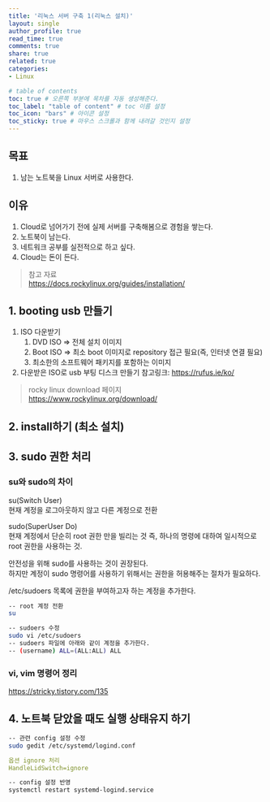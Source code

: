 ```yaml
---
title: '리눅스 서버 구축 1(리눅스 설치)'
layout: single
author_profile: true
read_time: true
comments: true
share: true
related: true
categories:
- Linux

# table of contents
toc: true # 오른쪽 부분에 목차를 자동 생성해준다.
toc_label: "table of content" # toc 이름 설정
toc_icon: "bars" # 아이콘 설정
toc_sticky: true # 마우스 스크롤과 함께 내려갈 것인지 설정
---
```

## 목표

1. 남는 노트북을 Linux 서버로 사용한다.

## 이유

1. Cloud로 넘어가기 전에 실제 서버를 구축해봄으로 경험을 쌓는다.
2. 노트북이 남는다.
3. 네트워크 공부를 실전적으로 하고 싶다.
4. Cloud는 돈이 든다.

> 참고 자료  
> <https://docs.rockylinux.org/guides/installation/>

## 1. booting usb 만들기

1. ISO 다운받기
    1. DVD ISO => 전체 설치 이미지
    2. Boot ISO => 최소 boot 이미지로 repository 접근 필요(즉, 인터넷 연결 필요)
    3. 최소한의 소프트웨어 패키지를 포함하는 이미지
2. 다운받은 ISO로 usb 부팅 디스크 만들기
    참고링크: <https://rufus.ie/ko/>

> rocky linux download 페이지  
> <https://www.rockylinux.org/download/>

## 2. install하기 (최소 설치)

## 3. sudo 권한 처리

### su와 sudo의 차이

su(Switch User)  
현재 계정을 로그아웃하지 않고 다른 계정으로 전환

sudo(SuperUser Do)  
현재 계정에서 단순히 root 권한 만을 빌리는 것
즉, 하나의 명령에 대하여 일시적으로 root 권한을 사용하는 것.

안전성을 위해 sudo를 사용하는 것이 권장된다.  
하지만 계정이 sudo 명령어를 사용하기 위해서는 권한을 허용해주는 절차가 필요하다.

/etc/sudoers 목록에 권한을 부여하고자 하는 계정을 추가한다.

```bash
-- root 계정 전환
su

-- sudoers 수정
sudo vi /etc/sudoers
-- sudoers 파일에 아래와 같이 계정을 추가한다.
-- (username) ALL=(ALL:ALL) ALL
```

### vi, vim 명령어 정리

<https://stricky.tistory.com/135>

## 4. 노트북 닫았을 때도 실행 상태유지 하기

```bash
-- 관련 config 설정 수정
sudo gedit /etc/systemd/logind.conf
```

``` yaml
옵션 ignore 처리
HandleLidSwitch=ignore
```

```bash
-- config 설정 반영
systemctl restart systemd-logind.service
```

